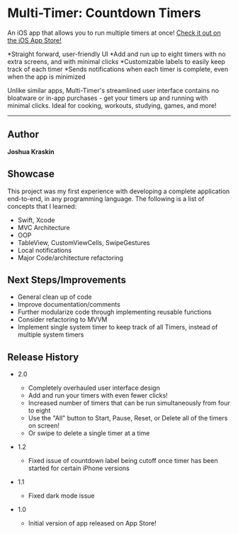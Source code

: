 # Multi-Timer: Countdown Timers
An iOS app that allows you to run multiple timers at once! [Check it out on the iOS App Store!](https://apps.apple.com/us/app/multi-timer-countdown-timers/id1547154274#?platform=iphone)

*Straight forward, user-friendly UI
*Add and run up to eight timers with no extra screens, and with minimal clicks
*Customizable labels to easily keep track of each timer
*Sends notifications when each timer is complete, even when the app is minimized

Unlike similar apps, Multi-Timer's streamlined user interface contains no bloatware or in-app purchases - get your timers up and running with minimal clicks. 
Ideal for cooking, workouts, studying, games, and more!


---
## Author

**Joshua Kraskin** 

## Showcase

This project was my first experience with developing a complete application end-to-end, in any programming language. The following is a list of concepts that I learned:

* Swift, Xcode
* MVC Architecture
* OOP
* TableView, CustomViewCells, SwipeGestures
* Local notifications
* Major Code/architecture refactoring

## Next Steps/Improvements

* General clean up of code
* Improve documentation/comments
* Further modularize code through implementing reusable functions
* Consider refactoring to MVVM
* Implement single system timer to keep track of all Timers, instead of multiple system timers

## Release History

* 2.0
    * Completely overhauled user interface design
    * Add and run your timers with even fewer clicks!
    * Increased number of timers that can be run simultaneously from four to eight
    * Use the "All" button to Start, Pause, Reset, or Delete all of the timers on screen!
    * Or swipe to delete a single timer at a time
    
* 1.2
    * Fixed issue of countdown label being cutoff once timer has been started for certain iPhone versions
* 1.1
    * Fixed dark mode issue
* 1.0
    * Initial version of app released on App Store!
